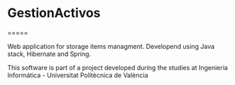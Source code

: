 # GestionActivos

=====

Web application for storage items managment. Developend using Java stack, Hibernate and Spring.

This software is part of a project developed during the studies at Ingeniería Informática - Universitat Politècnica de València
